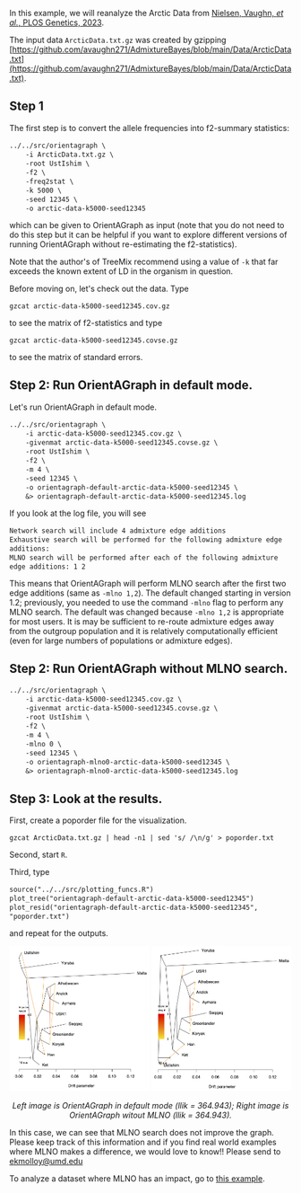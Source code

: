 In this example, we will reanalyze the Arctic Data from [Nielsen, Vaughn, *et al.*, PLOS Genetics, 2023](https://doi.org/10.1371/journal.pgen.1010410). 


The input data `ArcticData.txt.gz` was created by gzipping [https://github.com/avaughn271/AdmixtureBayes/blob/main/Data/ArcticData.txt](https://github.com/avaughn271/AdmixtureBayes/blob/main/Data/ArcticData.txt). 


Step 1
------
The first step is to convert the allele frequencies into f2-summary statistics:
```
../../src/orientagraph \
    -i ArcticData.txt.gz \
    -root UstIshim \
    -f2 \
    -freq2stat \
    -k 5000 \
    -seed 12345 \
    -o arctic-data-k5000-seed12345
```
which can be given to OrientAGraph as input (note that you do not need to do this step but it can be helpful if you want to explore different versions of running OrientAGraph without re-estimating the f2-statistics).

Note that the author's of TreeMix recommend using a value of `-k` that far exceeds the known extent of LD in the organism in question.

Before moving on, let's check out the data. Type
```
gzcat arctic-data-k5000-seed12345.cov.gz
```
to see the matrix of f2-statistics and type 
```
gzcat arctic-data-k5000-seed12345.covse.gz
```
to see the matrix of standard errors.


Step 2: Run OrientAGraph in default mode.
-------
Let's run OrientAGraph in default mode.
```
../../src/orientagraph \
    -i arctic-data-k5000-seed12345.cov.gz \
    -givenmat arctic-data-k5000-seed12345.covse.gz \
    -root UstIshim \
    -f2 \
    -m 4 \
    -seed 12345 \
    -o orientagraph-default-arctic-data-k5000-seed12345 \
    &> orientagraph-default-arctic-data-k5000-seed12345.log
```

If you look at the log file, you will see 
```
Network search will include 4 admixture edge additions
Exhaustive search will be performed for the following admixture edge additions: 
MLNO search will be performed after each of the following admixture edge additions: 1 2 
```
This means that OrientAGraph will perform MLNO search after the first two edge additions (same as `-mlno 1,2`). The default changed starting in version 1.2; previously, you needed to use the command `-mlno` flag to perform any MLNO search. The default was changed because `-mlno 1,2` is appropriate for most users. It is may be sufficient to re-route admixture edges away from the outgroup population and it is relatively computationally efficient (even for large numbers of populations or admixture edges).



Step 2: Run OrientAGraph without MLNO search.
-------

```
../../src/orientagraph \
    -i arctic-data-k5000-seed12345.cov.gz \
    -givenmat arctic-data-k5000-seed12345.covse.gz \
    -root UstIshim \
    -f2 \
    -m 4 \
    -mlno 0 \
    -seed 12345 \
    -o orientagraph-mlno0-arctic-data-k5000-seed12345 \
    &> orientagraph-mlno0-arctic-data-k5000-seed12345.log
```

Step 3: Look at the results.
-------
First, create a poporder file for the visualization.
```
gzcat ArcticData.txt.gz | head -n1 | sed 's/ /\n/g' > poporder.txt 
```

Second, start `R`.

Third, type
```
source("../../src/plotting_funcs.R")
plot_tree("orientagraph-default-arctic-data-k5000-seed12345")
plot_resid("orientagraph-default-arctic-data-k5000-seed12345", "poporder.txt")
```
and repeat for the outputs.

<p align="center">
<img src="orientagraph-default.png" style="width:250px;"/>
<img src="orientagraph-mlno0.png" style="width:250px;"/>
</p>
<p align="center">
    <em> Left image is OrientAGraph in default mode (llik = 364.943); Right image is OrientAGraph witout MLNO (llik = 364.943).</em>
</p>

In this case, we can see that MLNO search does not improve the graph. Please keep track of this information and if you find real world examples where MLNO makes a difference, we would love to know!! Please send to ekmolloy@umd.edu

To analyze a dataset where MLNO has an impact, go to [this example](../toy-data/README.md).

